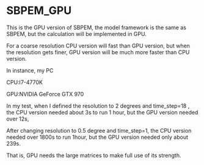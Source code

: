# SBPEM_GPU
This is the GPU version of SBPEM, the model framework is the same as SBPEM, but the calculation will be implemented in GPU.

For a coarse resolution CPU version will fast than GPU version, but when the resolution gets finer, GPU version will be much more faster than CPU version. 

In instance, my PC

CPU:I7-4770K

GPU:NVIDIA GeForce GTX 970

In my test, when I defined the resolution to 2 degrees and time_step=18 , the CPU version needed about 3s to run 1 hour, but the GPU version needed over 12s,

After changing resolution to 0.5 degree and time_step=1, the CPU version needed over 1800s to run 1hour, but the GPU version needed only about 239s.

That is, GPU needs the large matrices to make full use of its strength.
